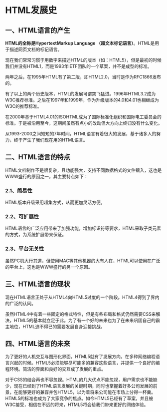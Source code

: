 # HTML发展史

## 一、HTML语言的产生

**HTML的全称是HypertextMarkup Language （超文本标记语言）**。HTML是用于描述网页文档的标记语言。

 现在我们常常习惯于用数字来描述HTML的版本（如：HTML5），但是最初的时候我们并没有HTML1，而是1993年IETF团队的一个草案，并不是成型的标准。

 两年之后，在1995年HTML有了第二版，即HTML2.0，当时是作为RFC1866发布的。

 有了以上的两个历史版本，HTML的发展可谓突飞猛进。1996年HTML3.2成为W3C推荐标准。之后在1997年和1999年，作为升级版本的4.0和4.01也相继成为W3C的推荐标准。

 在2000年基于HTML4.01的ISOHTML成为了国际标准化组织和国际电工委员会的标准。于是被沿用至今，这期间虽然有点小的改动但大方向上终归没有什么变化。

 从1993-2000之间短短的7年时间，HTML语言有着很大的发展，基于诸多人的努力，终于产生了我们现在用的HTML语言。

## 二、HTML语言的特点

HTML文档制作不是很复杂，且功能强大，支持不同数据格式的文件镶入，这也是WWW盛行的原因之一，其主要特点如下：

### 2.1、简易性

 HTML版本升级采用超集方式，从而更加灵活方便。　　

### 2.2、可扩展性

HTML语言的广泛应用带来了加强功能，增加标识符等要求，HTML采取子类元素的方式，为系统扩展带来保证。

### 2.3、平台无关性

虽然PC机大行其道，但使用MAC等其他机器的大有人在，HTML可以使用在广泛的平台上，这也是WWW盛行的另一个原因。

## 三、HTML语言的现状

现在HTML语言正处于从HTML4向HTML5过度的一个阶段。HTML4得到了界内的广泛的认同。

虽然HTML4中有着一些固定的格式特性，但是有些布局和格式仍然需要CSS来解决，HTML5的基本就立足于此。为了有一个好的未来也为了在未来巩固自己的霸主地位，HTML迫不得已的需要发展自身迎接挑战。

## 四、HTML语言的未来

为了更好的人机交互与图形化界面，HTML5就有了发展方向。在多种网络编程语言兴起的时候。HTML5必须能够尽可能多的兼容这些语言，并提供一个良好的编程环境。简洁的界面和良好的交互成了发展的重点。

对于CSS的结合再也不容忽视。HTML的几大优点不能忽视，用户需求也不能缺少，现在已经到了HTML语言发展的关键时期，同时也掌握着好多公司发展的前景，在能够更好的兼容并包HTML5，以为着将来公司能在市场上分得一杯羹。HTML5的标准也成为了大家竞争的焦点。如今HTML5已经有了草案，并且被W3C接受，相信在不远的将来，HTML5将会给我们带来更好的网络体验。